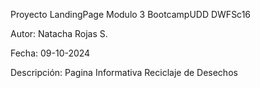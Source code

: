 Proyecto LandingPage Modulo 3 BootcampUDD DWFSc16

Autor: Natacha Rojas S.

Fecha: 09-10-2024

Descripción: Pagina Informativa Reciclaje de Desechos


